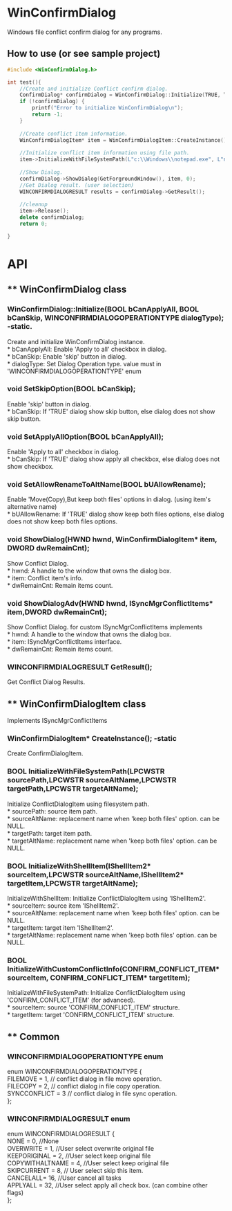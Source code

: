 # WinConfirmDialog

Windows file conflict confirm dialog for any programs.

## How to use (or see sample project)
```c++
#include <WinConfirmDialog.h>

int test(){
	//Create and initialize Conflict confirm dialog.
	ConfirmDialog* confirmDialog = WinConfirmDialog::Initialize(TRUE, TRUE, WINCONFIRMDIALOGOPERATIONTYPE::FILECOPY);
	if (!confirmDialog) {
		printf("Error to initialize WinConfirmDialog\n");
		return -1;
	}
	
	//Create conflict item information.
	WinConfirmDialogItem* item = WinConfirmDialogItem::CreateInstance();
	
	//Initialize conflict item information using file path.
	item->InitializeWithFileSystemPath(L"c:\\Windows\\notepad.exe", L"notepad(2).exe", L"c:\\Windows\\system32\\notepad.exe",NULL);
	
	//Show Dialog.
	confirmDialog->ShowDialog(GetForgroundWindow(), item, 0);		
	//Get Dialog result. (user selection)
	WINCONFIRMDIALOGRESULT results = confirmDialog->GetResult();
	
	//cleanup
	item->Release();
	delete confirmDialog;
	return 0;

}

```
# API
## ** WinConfirmDialog class
### WinConfirmDialog::Initialize(BOOL bCanApplyAll, BOOL bCanSkip, WINCONFIRMDIALOGOPERATIONTYPE dialogType); -static.
Create and initialize WinConfirmDialog instance.\
	* bCanApplyAll: Enable 'Apply to all' checkbox in dialog.\
	* bCanSkip: Enable 'skip' button in dialog.\
	* dialogType: Set Dialog Operation type. value must in 'WINCONFIRMDIALOGOPERATIONTYPE' enum

### void SetSkipOption(BOOL bCanSkip); 
 Enable 'skip' button in dialog.\
	* bCanSkip: If 'TRUE' dialog show skip button, else dialog does not show skip button.

### void SetApplyAllOption(BOOL bCanApplyAll);
Enable 'Apply to all' checkbox in dialog.\
	* bCanSkip: If 'TRUE' dialog show apply all checkbox, else dialog does not show checkbox.
	
### void SetAllowRenameToAltName(BOOL bUAllowRename);
Enable 'Move(Copy),But keep both files' options in dialog. (using item's alternative name)\
	* bUAllowRename:  If 'TRUE' dialog show keep both files options, else dialog does not show keep both files options.

### void ShowDialog(HWND hwnd, WinConfirmDialogItem* item, DWORD dwRemainCnt);
Show Conflict Dialog.\
	* hwnd: A handle to the window that owns the dialog box.\
	* item: Conflict item's info.\
	* dwRemainCnt: Remain items count.
### void ShowDialogAdv(HWND hwnd, ISyncMgrConflictItems* item,DWORD dwRemainCnt);
Show Conflict Dialog. for custom ISyncMgrConflictItems implements\
	* hwnd: A handle to the window that owns the dialog box.\
	* item: ISyncMgrConflictItems interface.\
	* dwRemainCnt: Remain items count.
### WINCONFIRMDIALOGRESULT GetResult();
Get Conflict Dialog Results. 

## ** WinConfirmDialogItem class
Implements ISyncMgrConflictItems

### WinConfirmDialogItem* CreateInstance(); -static
Create ConfirmDialogItem.

### BOOL InitializeWithFileSystemPath(LPCWSTR sourcePath,LPCWSTR sourceAltName,LPCWSTR targetPath,LPCWSTR targetAltName);
Initialize ConflictDialogItem using filesystem path.\
	* sourcePath: source item path.\
	* sourceAltName: replacement name when 'keep both files' option. can be NULL.\
	* targetPath: target item path.\
	* targetAltName: replacement name when 'keep both files' option. can be NULL.

### BOOL InitializeWithShellItem(IShellItem2* sourceItem,LPCWSTR sourceAltName,IShellItem2* targetItem,LPCWSTR targetAltName);
InitializeWithShellItem: Initialize ConflictDialogItem using 'IShellItem2'.\
	* sourceItem: source item 'IShellItem2'.\
	* sourceAltName: replacement name when 'keep both files' option. can be NULL.\
	* targetItem: target item 'IShellItem2'.\
	* targetAltName: replacement name when 'keep both files' option. can be NULL.

### BOOL InitializeWithCustomConflictInfo(CONFIRM_CONFLICT_ITEM* sourceItem, CONFIRM_CONFLICT_ITEM* targetItem);
InitializeWithFileSystemPath: Initialize ConflictDialogItem using 'CONFIRM_CONFLICT_ITEM' (for advanced).\
	* sourceItem: source 'CONFIRM_CONFLICT_ITEM' structure.\
	* targetItem: target 'CONFIRM_CONFLICT_ITEM' structure.




## ** Common
### WINCONFIRMDIALOGOPERATIONTYPE enum
enum WINCONFIRMDIALOGOPERATIONTYPE { \
	FILEMOVE = 1, // conflict dialog in file move operation.\
	FILECOPY = 2, // conflict dialog in file copy operation.\
	SYNCCONFLICT = 3 // conflict dialog in file sync operation.\
};

### WINCONFIRMDIALOGRESULT enum
enum WINCONFIRMDIALOGRESULT {\
	NONE = 0, //None\
	OVERWRITE = 1, //User select overwrite original file\
	KEEPORIGINAL = 2, //User select keep original file\
	COPYWITHALTNAME = 4, //User select keep original file\
	SKIPCURRENT = 8, // User select skip this item.\
	CANCELALL= 16, //User cancel all tasks\
	APPLYALL = 32, //User select apply all check box. (can combine other flags)\
};
